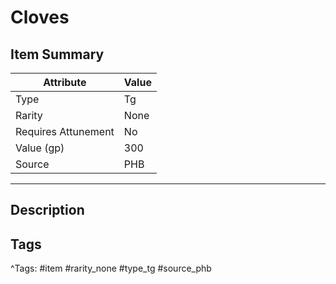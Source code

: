 # Cloves

## Item Summary

| Attribute            | Value                        |
|----------------------|------------------------------|
| Type                 | Tg |
| Rarity               | None             |
| Requires Attunement  | No                |
| Value (gp)           | 300    |
| Source               | PHB |

---

## Description



## Tags

^Tags: #item #rarity_none #type_tg #source_phb